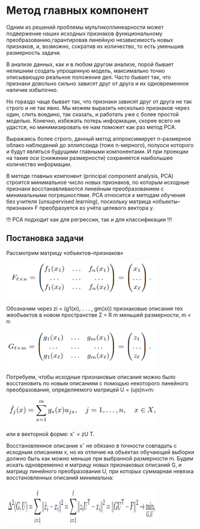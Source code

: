 # Метод главных компонент

Одним из решений проблемы мультиколлинеарности может подвержение наших исходных признаков функциональному преобразованию,гарантировав линейную независимость 
новых признаков, и, возможно, сократив их количество, то есть уменьшив размерность задачи.

В анализе данных, как и в любом другом анализе, порой бывает нелишним создать упрощенную модель, максимально точно описывающую реальное положение дел. Часто бывает так, что признаки довольно сильно зависят друг от друга и их одновременное наличие избыточно.

Но гораздо чаще бывает так, что признаки зависят друг от друга не так строго и не так явно. Мы можем выразить несколько признаков через один, слить воедино, так сказать, и работать уже с более простой моделью. Конечно, избежать потерь информации, скорее всего не удастся, но минимизировать ее нам поможет как раз метод PCA.

Выражаясь более строго, данный метод аппроксимирует n-размерное облако наблюдений до эллипсоида (тоже n-мерного), полуоси которого и будут являться будущими главными компонентами. И при проекции на такие оси (снижении размерности) сохраняется наибольшее количество информации.

В методе главных компонент (principal component analysis, PCA) строится минимальное число новых признаков, по которым исходные признаки восстанавливаются линейным 
преобразованием с минимальными погрешностями. PCA относится к методам обучения без учителя (unsupervised learning), поскольку матрица «объекты–признаки» F преобразуется
ез учёта целевого вектора y.

!!! PCA подходит как для регрессии, так и для классификации !!!

## Постановка задачи

Рассмотрим матрицу «объектов–признаков»

<a href="url"><img src="https://github.com/Shuregame/Python/blob/master/1.png" height="100" width="400" ></a>

Обозначим через zi = (g1(xi), . . . , gm(xi)) признаковые описания тех жеобъектов в новом пространстве Z = R m меньшей размерности, m < n:

<a href="url"><img src="https://github.com/Shuregame/Python/blob/master/2.png" height="100" width="400" ></a>

Потребуем, чтобы исходные признаковые описания можно было восстановить по новым описаниям с помощью некоторого линейного преобразования, определяемого матрицей U = (ujs)n×m:

<a href="url"><img src="https://github.com/Shuregame/Python/blob/master/3.png" height="70" width="400" ></a>

или в векторной форме: xˆ = zU T.

Восстановленное описание xˆ не обязано в точности
совпадать с исходным описанием x, но их отличие на объектах обучающей выборки
должно быть как можно меньше при выбранной размерности m. Будем искать одновременно и матрицу новых признаковых описаний G, и матрицу линейного преобразования U, при которых суммарная невязка восстановленных описаний минимальна:

<a href="url"><img src="https://github.com/Shuregame/Python/blob/master/4.png" height="100" width="400" ></a>

